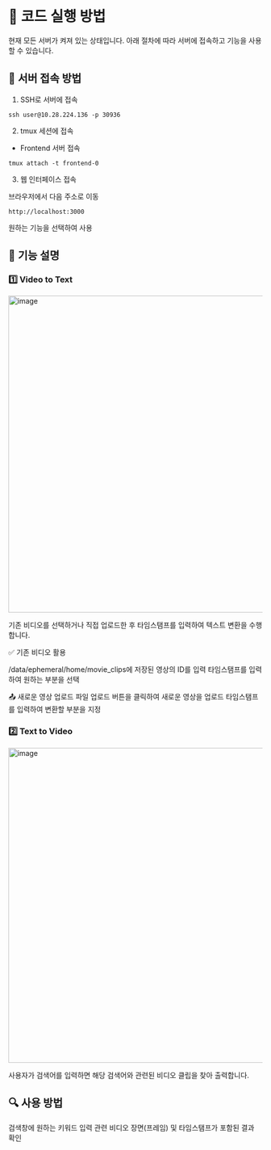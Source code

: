 # 🚀 코드 실행 방법
현재 모든 서버가 켜져 있는 상태입니다.
아래 절차에 따라 서버에 접속하고 기능을 사용할 수 있습니다.

## 🔗 서버 접속 방법
1. SSH로 서버에 접속

```
ssh user@10.28.224.136 -p 30936
```

2. tmux 세션에 접속

- Frontend 서버 접속

```
tmux attach -t frontend-0
```

3. 웹 인터페이스 접속

브라우저에서 다음 주소로 이동

```
http://localhost:3000
```

원하는 기능을 선택하여 사용


## 🎥 기능 설명

### 1️⃣ Video to Text

<img width="628" alt="image" src="https://github.com/user-attachments/assets/ee019a20-ae51-4df8-8924-8d3ff6b14c20" />

기존 비디오를 선택하거나 직접 업로드한 후 타임스탬프를 입력하여 텍스트 변환을 수행합니다.

✅ 기존 비디오 활용

/data/ephemeral/home/movie_clips에 저장된 영상의 ID를 입력
타임스탬프를 입력하여 원하는 부분을 선택

📤 새로운 영상 업로드
파일 업로드 버튼을 클릭하여 새로운 영상을 업로드
타임스탬프를 입력하여 변환할 부분을 지정


### 2️⃣ Text to Video

<img width="624" alt="image" src="https://github.com/user-attachments/assets/85483b29-1b8e-4c75-97d5-1682958dfcc5" />


사용자가 검색어를 입력하면 해당 검색어와 관련된 비디오 클립을 찾아 출력합니다.

## 🔍 사용 방법
검색창에 원하는 키워드 입력
관련 비디오 장면(프레임) 및 타임스탬프가 포함된 결과 확인
